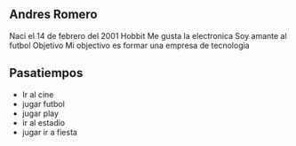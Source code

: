 ## Andres Romero
Naci el 14 de febrero del 2001 Hobbit
Me gusta la electronica
Soy amante al futbol
Objetivo
Mi objectivo es formar una empresa de tecnologia
<marqueen><h2>Pasatiempos</h2><marqueen>
<ul>
<li> Ir al cine</li>
<li> jugar futbol</li>
<li> jugar play</li>
<li> ir al estadio</li>
<li> jugar ir a fiesta</li>
</ul>
